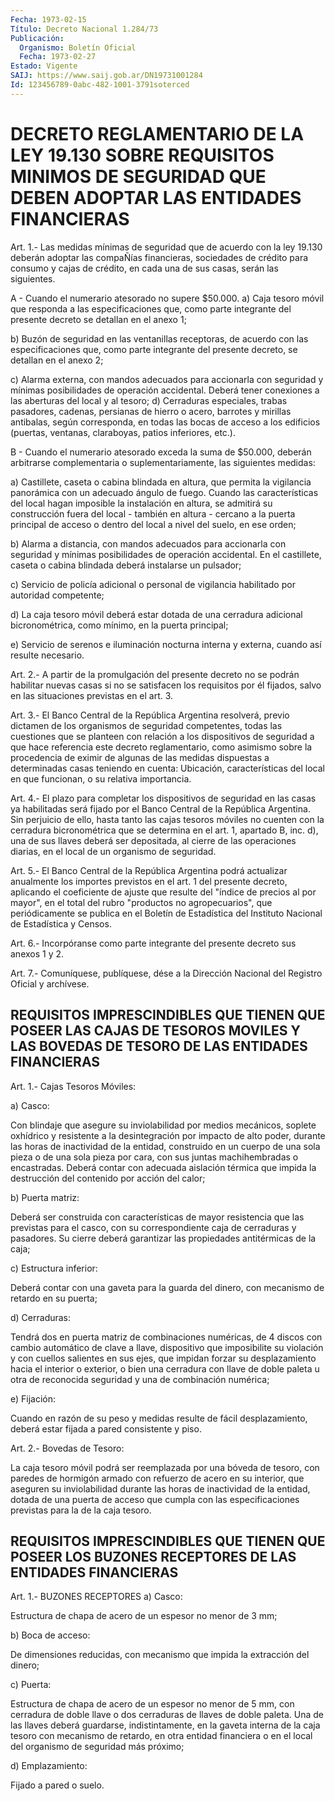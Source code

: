 ```yaml
---
Fecha: 1973-02-15
Título: Decreto Nacional 1.284/73
Publicación:
  Organismo: Boletín Oficial
  Fecha: 1973-02-27
Estado: Vigente
SAIJ: https://www.saij.gob.ar/DN19731001284
Id: 123456789-0abc-482-1001-3791soterced
---
```

# DECRETO REGLAMENTARIO DE LA LEY 19.130 SOBRE REQUISITOS MINIMOS DE SEGURIDAD QUE DEBEN ADOPTAR LAS ENTIDADES FINANCIERAS

<a id="1"></a>
Art. 1.- Las medidas mínimas de seguridad que de acuerdo con la ley  19.130  deberán  adoptar las compaÑías financieras, sociedades de crédito para consumo  y  cajas  de  crédito,  en cada una de sus casas, serán las siguientes.

A  -  Cuando  el  numerario  atesorado  no  supere  $50.000.   a)  Caja tesoro móvil que responda a las especificaciones que, como parte  integrante  del  presente  decreto  se  detallan en el anexo 1;

b)  Buzón  de seguridad en las ventanillas receptoras,  de  acuerdo con las especificaciones  que,  como  parte integrante del presente decreto, se detallan en el anexo 2;

c)  Alarma  externa,  con  mandos  adecuados  para  accionarla  con seguridad y mínimas posibilidades de  operación  accidental. Deberá tener  conexiones  a  las  aberturas  del  local y al tesoro;  d) Cerraduras especiales, trabas pasadores,  cadenas,  persianas de hierro  o  acero, barrotes y mirillas antibalas, según corresponda, en todas las  bocas  de  acceso a los edificios (puertas, ventanas, claraboyas, patios inferiores, etc.).

B  -  Cuando el numerario atesorado  exceda  la  suma  de  $50.000, deberán    arbitrarse   complementaria  o  suplementariamente,  las siguientes medidas:

a) Castillete, caseta o  cabina  blindada en altura, que permita la vigilancia panorámica con un adecuado  ángulo  de fuego. Cuando las características  del  local  hagan  imposible  la  instalación   en altura,  se  admitirá  su construcción fuera del local - también en altura - cercano a la puerta  principal  de  acceso  o  dentro  del local a nivel del suelo, en ese orden;

b)  Alarma  a  distancia,  con mandos adecuados para accionarla con seguridad y mínimas posibilidades  de  operación  accidental. En el castillete,   caseta  o cabina  blindada  deberá  instalarse    un pulsador;

c)  Servicio  de    policía  adicional  o  personal  de  vigilancia habilitado por autoridad competente;

d)  La caja tesoro móvil  deberá  estar  dotada  de  una  cerradura adicional  bicronométrica,  como  mínimo,  en  la puerta principal;

e)  Servicio de serenos e iluminación nocturna interna  y  externa, cuando así resulte necesario.

<a id="2"></a>
Art. 2.- A partir de la promulgación del presente decreto no se podrán  habilitar  nuevas  casas si no se satisfacen los requisitos por él fijados, salvo en las  situaciones  previstas  en el art. 3.

<a id="3"></a>
Art. 3.- El Banco Central de la República Argentina resolverá, previo  dictamen  de los organismos de seguridad competentes, todas las cuestiones que  se  planteen con relación a los dispositivos de seguridad a que hace referencia  este  decreto  reglamentario, como asimismo sobre la procedencia de eximir de algunas  de  las medidas dispuestas  a  determinadas  casas  teniendo  en cuenta: Ubicación, características  del  local  en  que  funcionan,  o  su    relativa importancia.

<a id="4"></a>
Art. 4.- El plazo para completar los dispositivos de seguridad en las  casas ya habilitadas será fijado por el Banco Central de la República  Argentina.  Sin perjuicio de ello, hasta tanto las cajas tesoros móviles no cuenten  con  la cerradura bicronométrica que se determina en el art. 1, apartado B,  inc.  d),  una  de  sus llaves deberá ser depositada, al cierre de las operaciones diarias,  en el local de un organismo de seguridad.

<a id="5"></a>
Art.  5.-  El  Banco  Central  de la República Argentina podrá actualizar  anualmente los importes previstos  en  el  art.  1  del presente decreto,  aplicando  el  coeficiente de ajuste que resulte del  "índice  de  precios al por mayor",  en  el  total  del  rubro "productos no agropecuarios",  que  periódicamente se publica en el Boletín  de Estadística del Instituto  Nacional  de  Estadística  y Censos.

<a id="6"></a>
Art.  6.-  Incorpóranse  como  parte  integrante  del presente decreto sus anexos 1 y 2.

<a id="7"></a>
Art. 7.- Comuníquese, publíquese, dése a la Dirección Nacional del Registro Oficial y archívese.

## REQUISITOS  IMPRESCINDIBLES  QUE  TIENEN  QUE  POSEER  LAS CAJAS DE TESOROS    MOVILES  Y  LAS  BOVEDAS  DE  TESORO  DE  LAS  ENTIDADES FINANCIERAS

<a id="1"></a>
Art. 1.- Cajas Tesoros Móviles:

a) Casco:

Con  blindaje  que  asegure su inviolabilidad por medios mecánicos, soplete oxhídrico y resistente  a  la desintegración por impacto de alto  poder,  durante  las  horas  de inactividad  de  la  entidad, construido en un cuerpo de una sola  pieza  o de una sola pieza por cara,  con sus juntas machihembradas o encastradas.  Deberá  contar con adecuada  aislación  térmica  que  impida  la  destrucción  del contenido por acción del calor;

b) Puerta matriz:

Deberá  ser construida con características de mayor resistencia que las previstas  para  el  casco,  con  su  correspondiente  caja  de cerraduras y pasadores. Su cierre deberá garantizar las propiedades antitérmicas de la caja;

c) Estructura inferior:

Deberá  contar  con  una  gaveta  para  la  guarda  del dinero, con mecanismo de retardo en su puerta;

d) Cerraduras:

Tendrá  dos  en  puerta  matriz  de combinaciones numéricas,  de  4 discos  con cambio automático de clave  a  llave,  dispositivo  que imposibilite  su violación y con cuellos salientes en sus ejes, que impidan forzar  su  desplazamiento  hacia el interior o exterior, o bien una cerradura con llave de doble  paleta  u otra de reconocida seguridad y una de combinación numérica;

e) Fijación:

Cuando en razón de su peso y medidas resulte de fácil desplazamiento,  deberá  estar fijada a pared consistente  y  piso.

<a id="2"></a>
Art. 2.- Bovedas de Tesoro:

La  caja  tesoro  móvil  podrá  ser  reemplazada  por una bóveda de tesoro, con paredes de hormigón armado con refuerzo  de acero en su interior,  que  aseguren  su  inviolabilidad  durante las horas  de inactividad  de  la  entidad, dotada de una puerta  de  acceso  que cumpla  con las especificaciones previstas  para  la  de  la  caja tesoro.

## REQUISITOS  IMPRESCINDIBLES  QUE  TIENEN  QUE  POSEER  LOS  BUZONES RECEPTORES DE LAS ENTIDADES FINANCIERAS

<a id="1"></a>
Art. 1.- BUZONES RECEPTORES a) Casco:

Estructura  de  chapa de acero de un espesor no menor de 3 mm;

b) Boca de acceso:

De dimensiones reducidas,  con  mecanismo  que impida la extracción del dinero;

c) Puerta:

Estructura de chapa de acero de un espesor no  menor  de  5 mm, con cerradura  de  doble  llave  o  dos  cerraduras  de llaves de doble paleta. Una de las llaves deberá guardarse, indistintamente,  en la gaveta  interna de la caja tesoro con mecanismo de retardo, en otra entidad financiera  o  en  el  local del organismo de seguridad más próximo;

d) Emplazamiento:

Fijado a pared o suelo.